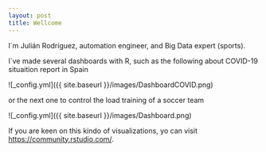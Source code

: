 ```yaml
---
layout: post
title: Wellcome
---
```


I´m Julián Rodríguez, automation engineer, and Big Data expert (sports).

I´ve made several dashboards with R, such as the following about COVID-19 situaition report in Spain

![_config.yml]({{ site.baseurl }}/images/DashboardCOVID.png)

or the next one to control the load training of a soccer team

![_config.yml]({{ site.baseurl }}/images/Dashboard.png)

If you are keen on this kindo of visualizations, yo can visit https://community.rstudio.com/.

